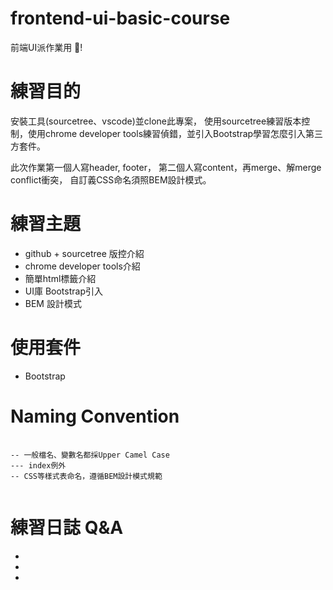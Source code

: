 # frontend-ui-basic-course
前端UI派作業用
!
<h1>練習目的</h1>
<p>
安裝工具(sourcetree、vscode)並clone此專案，
使用sourcetree練習版本控制，使用chrome developer tools練習偵錯，並引入Bootstrap學習怎麼引入第三方套件。

此次作業第一個人寫header, footer，
第二個人寫content，再merge、解merge conflict衝突，
自訂義CSS命名須照BEM設計模式。
</p>

<h1>練習主題</h1>
<ul>
  <li>github + sourcetree 版控介紹</li>
  <li>chrome developer tools介紹</li>
  <li>簡單html標籤介紹</li>
  <li>UI庫 Bootstrap引入</li>
  <li>BEM 設計模式</li>
</ul>

<h1>使用套件</h1>
<ul>
  <li>Bootstrap</li>
</ul>

<h1>Naming Convention</h1>
<pre>
  <code>
-- 一般檔名、變數名都採Upper Camel Case
--- index例外
-- CSS等樣式表命名，遵循BEM設計模式規範
  </code>
</pre>

<h1>練習日誌 Q&A</h1>
<ul>
  <li></li>
  <li></li>
  <li></li>
</ul>
